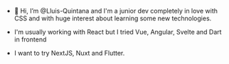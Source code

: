 - 👋 Hi, I’m @Lluis-Quintana and I'm a junior dev completely in love with CSS and with huge interest about learning some new technologies.

- I'm usually working with React but I tried Vue, Angular, Svelte and Dart in frontend

- I want to try NextJS, Nuxt and Flutter.

<!---
Lluis-Quintana/Lluis-Quintana is a ✨ special ✨ repository because its `README.md` (this file) appears on your GitHub profile.
You can click the Preview link to take a look at your changes.
--->
